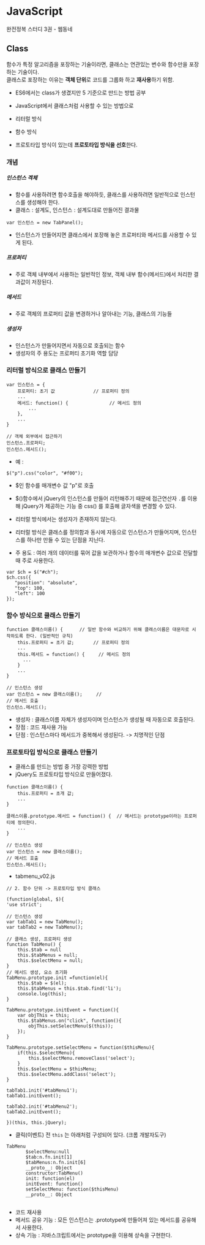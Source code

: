 # JavaScript
완전정복 스터디 3권 - 웹동네 

## Class 
함수가 특정 알고리즘을 포장하는 기술이라면, 클래스는 연관있는 변수와 함수만을 포장하는 기술이다. <br>
클래스로 포장하는 이유는 **객체 단위**로 코드를 그룹화 하고 **재사용**하기 위함. 

- ES6에서는 class가 생겼지만 5 기준으로 만드는 방법 공부 

- JavaScript에서 클래스처럼 사용할 수 있는 방법으로 
 - 리터럴 방식 
 - 함수 방식
 - 프로토타입 방식이 있는데 **프로토타입 방식을 선호**한다. 

### 개념 

##### 인스턴스 겍체
- 함수를 사용하려면 함수호출을 해야하듯, 클래스를 사용하려면 일반적으로 인스턴스를 생성해야 한다. 
- 클래스 : 설계도, 인스턴스 : 설계도대로 만들어진 결과물 

```
var 인스턴스 = new TabPanel();
``` 

- 인스턴스가 만들어지면 클래스에서 포장해 놓은 프로퍼티와 메서드를 사용할 수 있게 된다. 

##### 프로퍼티 
- 주로 객체 내부에서 사용하는 일반적인 정보, 객체 내부 함수(메서드)에서 처리한 결과값이 저장된다. 

##### 메서드
- 주로 객체의 프로퍼티 값을 변경하거나 알아내는 기능, 클래스의 기능들 

##### 생성자
- 인스턴스가 만들어지면서 자동으로 호출되는 함수
- 생성자의 주 용도는 프로퍼티 초기화 역할 담당 

### 리터럴 방식으로 클래스 만들기 

```
var 인스턴스 = {
	프로퍼티: 초기 값 				// 프로퍼티 정의
	...
	메서드: function() {				// 메서드 정의
		...
	},
	...
}

// 객체 외부에서 접근하기 
인스턴스.프로퍼티;
인스턴스.메서드();
```

- 예 :  
 ```
 $("p").css("color", "#f00");
 ```
 - $인 함수를 매개변수 값 "p"로 호출
 - $()함수에서 jQuery의 인스턴스를 만들어 리턴해주기 때문에 접근연산자 `.`를 이용해 jQuery가 제공하는 기능 중 css() 를 호출해 글자색을 변경할 수 있다. 

- 리터럴 방식에서는 생성자가 존재하지 않는다. 
- 리터럴 방식은 클래스를 정의함과 동시에 자동으로 인스턴스가 만들어지며, 인스턴스를 하나만 만들 수 있는 단점을 지닌다. 
- 주 용도 : 여러 개의 데이터를 묶어 값을 보관하거나 함수의 매개변수 값으로 전달할 때 주로 사용한다. 

 ```
 var $ch = $("#ch");
 $ch.css({
 	"position": "absolute",
 	"top": 100,
 	"left": 100
 });
 ```

### 함수 방식으로 클래스 만들기 

```
function 클래스이름() {		// 일반 함수와 비교하기 위해 클래스이름은 대문자로 시작하도록 한다. (일반적인 규칙)
	this.프로퍼티 = 초기 값; 		// 프로퍼티 정의 
	...
	this.메서드 = function() { 	// 메서드 정의
	  ...
	}
	...
}

// 인스턴스 생성
var 인스턴스 = new 클래스이름();  	// 
// 메서드 호출
인스턴스.메서드();
```

- 생성자 : 클래스이름 자체가 생성자이며 인스턴스가 생성될 때 자동으로 호출된다. 
- 장점 : 코드 재사용 가능 
- 단점 : 인스턴스마다 메서드가 중복해서 생성된다. -> 치명적인 단점

### 프로토타입 방식으로 클래스 만들기 

- 클래스를 만드는 방법 중 가장 강력한 방법
- jQuery도 프로토타입 방식으로 만들어졌다. 

```
function 클래스이름() {
	this.프로퍼티 = 초개 값;
	...
}

클래스이름.prototype.메서드 = function() { 	// 메서드는 prototype이라는 프로퍼티에 정의한다. 
	...
}

// 인스턴스 생성
var 인스턴스 = new 클래스이름();
// 메서드 호출
인스턴스.메서드();
```

- tabmenu_v02.js
```
// 2. 함수 단위 -> 프로토타입 방식 클래스 

(function(global, $){
'use strict';

// 인스턴스 생성 	
var tabTab1 = new TabMenu();
var tabTab2 = new TabMenu();

// 클래스 생성, 프로퍼티 생성 
function TabMenu() {
	this.$tab = null
	this.$tabMenus = null;
	this.$selectMenu = null;
}
// 메서드 생성, 요소 초기화  
TabMenu.prototype.init =function(el){
	this.$tab = $(el);
	this.$tabMenus = this.$tab.find('li');
	console.log(this);
}

TabMenu.prototype.initEvent = function(){
	var objThis = this;
	this.$tabMenus.on("click", function(){
		objThis.setSelectMenu($(this));
	});
}

TabMenu.prototype.setSelectMenu = function($thisMenu){
	if(this.$selectMenu){
		this.$selectMenu.removeClass('select');
	}
	this.$selectMenu = $thisMenu;
	this.$selectMenu.addClass('select');
}

tabTab1.init('#tabMenu1');
tabTab1.initEvent();

tabTab2.init('#tabMenu2');
tabTab2.initEvent();

})(this, this.jQuery);
```

 - 클릭(이벤트) 전 `this` 는 아래처럼 구성되어 있다. (크롬 개발자도구)

 ```
 TabMenu
		$selectMenu:null
		$tab:n.fn.init[1]
		$tabMenus:n.fn.init[6]
		__proto__: Object
		constructor:TabMenu()
		init: function(el)
		initEvent: function()
		setSelectMenu: function($thisMenu)
		__proto__: Object
		
 ```

- 코드 재사용
- 메서드 공유 기능 : 모든 인스턴스는 .prototype에 만들어져 있는 메서드를 공유해서 사용한다. 
- 상속 기능 : 자바스크립트에서는 prototype을 이용해 상속을 구현한다. 